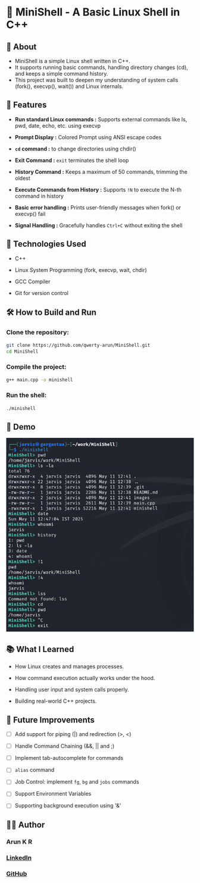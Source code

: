# 🐚 MiniShell - A Basic Linux Shell in C++

## 📜 About
- MiniShell is a simple Linux shell written in C++.
- It supports running basic commands, handling directory changes (cd), and keeps a simple command history.
- This project was built to deepen my understanding of system calls (fork(), execvp(), wait()) and Linux internals.

## 🚀 Features
- **Run standard Linux commands :** Supports external commands like ls, pwd, date, echo, etc. using execvp

- **Prompt Display :** Colored Prompt using ANSI escape codes

- **`cd` command :**  to change directories using chdir()

- **Exit Command :** `exit` terminates the shell loop

- **History Command :** Keeps a maximum of 50 commands, trimming the oldest

- **Execute Commands from History :** Supports `!N` to execute the N-th command in history

- **Basic error handling :** Prints user-friendly messages when fork() or execvp() fail
  
- **Signal Handling :** Gracefully handles `Ctrl+C` without exiting the shell

## 🔧 Technologies Used
- C++

- Linux System Programming (fork, execvp, wait, chdir)

- GCC Compiler

- Git for version control

## 🛠️ How to Build and Run
### Clone the repository:
```bash
git clone https://github.com/qwerty-arun/MiniShell.git
cd MiniShell
```

### Compile the project:
```bash
g++ main.cpp -o minishell
```

### Run the shell:
```bash
./minishell
```
## 📸 Demo
![Minishell written in C++!](images/Demo.png)
## 📚 What I Learned
- How Linux creates and manages processes.

- How command execution actually works under the hood.

- Handling user input and system calls properly.

- Building real-world C++ projects.

## 🤔 Future Improvements
- [ ] Add support for piping (|) and redirection (>, <)

- [ ] Handle Command Chaining (&&, || and ;)

- [ ] Implement tab-autocomplete for commands

- [ ] `alias` command
      
- [ ] Job Control: implement `fg`, `bg` and `jobs` commands
      
- [ ] Support Environment Variables

- [ ] Supporting background execution using '&'

## 🧑‍💻 Author
### Arun K R
### [LinkedIn](https://www.linkedin.com/in/arun-k-r-3706a525b/)
### [GitHub](https://github.com/qwerty-arun)
